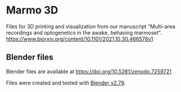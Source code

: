 # Marmo 3D
Files for 3D printing and visualization from our manuscript "Multi-area recordings and optogenetics in the awake, behaving marmoset".
https://www.biorxiv.org/content/10.1101/2021.10.30.466578v1

## Blender files
Blender files are available at https://doi.org/10.5281/zenodo.7259721

Files were created and tested with <a href="https://www.blender.org/download/releases/2-79//">Blender v2.79</a>.

